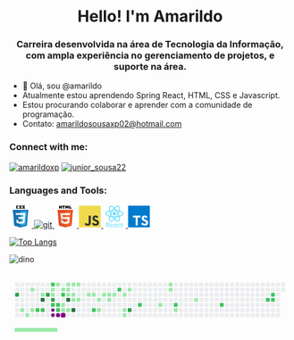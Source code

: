 <h1 align="center">Hello! I'm Amarildo </h1>
<h3 align="center">Carreira desenvolvida na área de Tecnologia da Informação, com ampla experiência no gerenciamento de projetos, e suporte na área.</h3>

- 👋 Olá, sou @amarildo
-  Atualmente estou aprendendo Spring React, HTML, CSS e Javascript.
-  Estou procurando colaborar e aprender com a comunidade de programação.
-  Contato: amarildosousaxp02@hotmail.com


<h3 align="left">Connect with me:</h3>
<p align="left">
<a href="https://www.linkedin.com/in/amarildo-junior-619a87211/" target="blank"><img align="center" src="https://cdn.jsdelivr.net/npm/simple-icons@3.0.1/icons/linkedin.svg" alt="amarildoxp" height="30" width="40" /></a>
<a href="https://www.instagram.com/junior_sousa22/" target="blank"><img align="center" src="https://cdn.jsdelivr.net/npm/simple-icons@3.0.1/icons/instagram.svg" alt="junior_sousa22" height="30" width="40" /></a>
</p>

<h3 align="left">Languages and Tools:</h3>
<p align="left"> 
<a href="https://www.w3schools.com/css/" target="_blank"> <img src="https://raw.githubusercontent.com/devicons/devicon/master/icons/css3/css3-original-wordmark.svg" alt="css3" width="40" height="40"/> </a> 
<a href="https://git-scm.com/" target="_blank"> <img src="https://www.vectorlogo.zone/logos/git-scm/git-scm-icon.svg" alt="git" width="40" height="40"/> </a> 
<a href="https://html.spec.whatwg.org" target="_blank"> <img src="https://raw.githubusercontent.com/devicons/devicon/master/icons/html5/html5-original-wordmark.svg" alt="html5" width="40" height="40"/> </a> 
<a href="https://developer.mozilla.org/en-US/docs/Web/JavaScript" target="_blank"> <img src="https://raw.githubusercontent.com/devicons/devicon/master/icons/javascript/javascript-original.svg" alt="javascript" width="40" height="40"/> </a>
<a href="https://reactjs.org/" target="_blank"> <img src="https://raw.githubusercontent.com/devicons/devicon/master/icons/react/react-original-wordmark.svg" alt="react" width="40" height="40"/> </a> 
<a href="https://www.typescriptlang.org/" target="_blank"> <img src="https://raw.githubusercontent.com/devicons/devicon/master/icons/typescript/typescript-original.svg" alt="typescript" width="40" height="40"/> </a> </p>


[![Top Langs](https://github-readme-stats.vercel.app/api/top-langs/?username=amarildoxp&layout=compact)](https://github.com/amarildoxp/github-readme-stats)

![dino](https://user-images.githubusercontent.com/84931248/126885004-2119c4ce-80c4-46d6-b00b-fb56a8839eda.gif)


<svg viewBox="-16 -32 880 192" width="880" height="192" xmlns="http://www.w3.org/2000/svg"><desc>Generated with https://github.com/Platane/snk</desc><style>@keyframes c0{.32%{fill:var(--c1)}.34%,to{fill:var(--ce)}}@keyframes c1{89.5%{fill:var(--c3)}89.52%,to{fill:var(--ce)}}@keyframes c2{1.96%{fill:var(--c1)}1.98%,to{fill:var(--ce)}}@keyframes c3{2.29%{fill:var(--c1)}2.31%,to{fill:var(--ce)}}@keyframes c4{.97%{fill:var(--c1)}.99%,to{fill:var(--ce)}}@keyframes c5{1.3%{fill:var(--c1)}1.32%,to{fill:var(--ce)}}@keyframes c6{1.63%{fill:var(--c1)}1.65%,to{fill:var(--ce)}}@keyframes c7{2.61%{fill:var(--c1)}2.63%,to{fill:var(--ce)}}@keyframes c8{45.56%{fill:var(--c1)}45.58%,to{fill:var(--ce)}}@keyframes c9{2.94%{fill:var(--c1)}2.96%,to{fill:var(--ce)}}@keyframes ca{46.22%{fill:var(--c1)}46.24%,to{fill:var(--ce)}}@keyframes cb{43.6%{fill:var(--c1)}43.62%,to{fill:var(--ce)}}@keyframes cc{44.91%{fill:var(--c1)}44.93%,to{fill:var(--ce)}}@keyframes cd{3.6%{fill:var(--c1)}3.62%,to{fill:var(--ce)}}@keyframes ce{47.2%{fill:var(--c2)}47.22%,to{fill:var(--ce)}}@keyframes cf{42.61%{fill:var(--c1)}42.63%,to{fill:var(--ce)}}@keyframes cg{91.47%{fill:var(--c4)}91.49%,to{fill:var(--ce)}}@keyframes ch{3.92%{fill:var(--c1)}3.94%,to{fill:var(--ce)}}@keyframes ci{47.53%{fill:var(--c2)}47.55%,to{fill:var(--ce)}}@keyframes cj{87.53%{fill:var(--c3)}87.55%,to{fill:var(--ce)}}@keyframes ck{4.25%{fill:var(--c1)}4.27%,to{fill:var(--ce)}}@keyframes cl{52.45%{fill:var(--c2)}52.47%,to{fill:var(--ce)}}@keyframes cm{8.84%{fill:var(--c1)}8.86%,to{fill:var(--ce)}}@keyframes cn{8.51%{fill:var(--c1)}8.53%,to{fill:var(--ce)}}@keyframes co{86.88%{fill:var(--c3)}86.9%,to{fill:var(--ce)}}@keyframes cp{49.17%{fill:var(--c2)}49.19%,to{fill:var(--ce)}}@keyframes cq{40.97%{fill:var(--c1)}40.99%,to{fill:var(--ce)}}@keyframes cr{48.84%{fill:var(--c2)}48.86%,to{fill:var(--ce)}}@keyframes cs{48.51%{fill:var(--c2)}48.53%,to{fill:var(--ce)}}@keyframes ct{9.5%{fill:var(--c1)}9.52%,to{fill:var(--ce)}}@keyframes cu{51.14%{fill:var(--c2)}51.16%,to{fill:var(--ce)}}@keyframes cv{7.2%{fill:var(--c1)}7.22%,to{fill:var(--ce)}}@keyframes cw{6.22%{fill:var(--c1)}6.24%,to{fill:var(--ce)}}@keyframes cx{10.15%{fill:var(--c1)}10.17%,to{fill:var(--ce)}}@keyframes cy{9.83%{fill:var(--c1)}9.85%,to{fill:var(--ce)}}@keyframes cz{12.12%{fill:var(--c1)}12.14%,to{fill:var(--ce)}}@keyframes c10{93.1%{fill:var(--c4)}93.12%,to{fill:var(--ce)}}@keyframes c11{6.55%{fill:var(--c1)}6.57%,to{fill:var(--ce)}}@keyframes c12{10.48%{fill:var(--c1)}10.5%,to{fill:var(--ce)}}@keyframes c13{11.79%{fill:var(--c1)}11.81%,to{fill:var(--ce)}}@keyframes c14{13.43%{fill:var(--c1)}13.45%,to{fill:var(--ce)}}@keyframes c15{94.09%{fill:var(--c4)}94.11%,to{fill:var(--ce)}}@keyframes c16{10.81%{fill:var(--c1)}10.83%,to{fill:var(--ce)}}@keyframes c17{13.76%{fill:var(--c1)}13.78%,to{fill:var(--ce)}}@keyframes c18{14.74%{fill:var(--c1)}14.76%,to{fill:var(--ce)}}@keyframes c19{15.07%{fill:var(--c1)}15.09%,to{fill:var(--ce)}}@keyframes c1a{56.71%{fill:var(--c2)}56.73%,to{fill:var(--ce)}}@keyframes c1b{22.29%{fill:var(--c1)}22.31%,to{fill:var(--ce)}}@keyframes c1c{22.94%{fill:var(--c1)}22.96%,to{fill:var(--ce)}}@keyframes c1d{15.73%{fill:var(--c1)}15.75%,to{fill:var(--ce)}}@keyframes c1e{16.06%{fill:var(--c1)}16.08%,to{fill:var(--ce)}}@keyframes c1f{21.63%{fill:var(--c1)}21.65%,to{fill:var(--ce)}}@keyframes c1g{16.38%{fill:var(--c1)}16.4%,to{fill:var(--ce)}}@keyframes c1h{59.66%{fill:var(--c2)}59.68%,to{fill:var(--ce)}}@keyframes c1i{17.04%{fill:var(--c1)}17.06%,to{fill:var(--ce)}}@keyframes c1j{19.33%{fill:var(--c1)}19.35%,to{fill:var(--ce)}}@keyframes c1k{19.66%{fill:var(--c1)}19.68%,to{fill:var(--ce)}}@keyframes c1l{17.69%{fill:var(--c1)}17.71%,to{fill:var(--ce)}}@keyframes c1m{81.3%{fill:var(--c3)}81.32%,to{fill:var(--ce)}}@keyframes c1n{61.96%{fill:var(--c2)}61.98%,to{fill:var(--ce)}}@keyframes c1o{27.86%{fill:var(--c1)}27.88%,to{fill:var(--ce)}}@keyframes c1p{33.76%{fill:var(--c1)}33.78%,to{fill:var(--ce)}}@keyframes c1q{33.43%{fill:var(--c1)}33.45%,to{fill:var(--ce)}}@keyframes c1r{64.25%{fill:var(--c2)}64.27%,to{fill:var(--ce)}}@keyframes c1s{29.17%{fill:var(--c1)}29.19%,to{fill:var(--ce)}}@keyframes c1t{31.14%{fill:var(--c1)}31.16%,to{fill:var(--ce)}}@keyframes c1u{67.2%{fill:var(--c2)}67.22%,to{fill:var(--ce)}}@keyframes c1v{70.48%{fill:var(--c2)}70.5%,to{fill:var(--ce)}}@keyframes c1w{71.14%{fill:var(--c2)}71.16%,to{fill:var(--ce)}}@keyframes c1x{70.81%{fill:var(--c2)}70.83%,to{fill:var(--ce)}}@keyframes u0{.32%{transform:scale(0,1)}.34%,.97%{transform:scale(.02,1)}.99%,1.3%{transform:scale(.04,1)}1.32%,1.63%{transform:scale(.06,1)}1.65%,1.96%{transform:scale(.08,1)}1.98%,2.29%{transform:scale(.1,1)}2.31%,2.61%{transform:scale(.13,1)}2.63%,2.94%{transform:scale(.15,1)}2.96%,3.6%{transform:scale(.17,1)}3.62%,3.92%{transform:scale(.19,1)}3.94%,4.25%{transform:scale(.21,1)}4.27%,6.22%{transform:scale(.23,1)}6.24%,6.55%{transform:scale(.25,1)}6.57%,7.2%{transform:scale(.27,1)}7.22%,8.51%{transform:scale(.29,1)}8.53%,8.84%{transform:scale(.31,1)}8.86%,9.5%{transform:scale(.33,1)}9.52%,9.83%{transform:scale(.35,1)}10.15%,9.85%{transform:scale(.38,1)}10.17%,10.48%{transform:scale(.4,1)}10.5%,10.81%{transform:scale(.42,1)}10.83%,11.79%{transform:scale(.44,1)}11.81%,12.12%{transform:scale(.46,1)}12.14%,13.43%{transform:scale(.48,1)}13.45%,13.76%{transform:scale(.5,1)}13.78%,14.74%{transform:scale(.52,1)}14.76%,15.07%{transform:scale(.54,1)}15.09%,15.73%{transform:scale(.56,1)}15.75%,16.06%{transform:scale(.58,1)}16.08%,16.38%{transform:scale(.6,1)}16.4%,17.04%{transform:scale(.63,1)}17.06%,17.69%{transform:scale(.65,1)}17.71%,19.33%{transform:scale(.67,1)}19.35%,19.66%{transform:scale(.69,1)}19.68%,21.63%{transform:scale(.71,1)}21.65%,22.29%{transform:scale(.73,1)}22.31%,22.94%{transform:scale(.75,1)}22.96%,27.86%{transform:scale(.77,1)}27.88%,29.17%{transform:scale(.79,1)}29.19%,31.14%{transform:scale(.81,1)}31.16%,33.43%{transform:scale(.83,1)}33.45%,33.76%{transform:scale(.85,1)}33.78%,40.97%{transform:scale(.88,1)}40.99%,42.61%{transform:scale(.9,1)}42.63%,43.6%{transform:scale(.92,1)}43.62%,44.91%{transform:scale(.94,1)}44.93%,45.56%{transform:scale(.96,1)}45.58%,46.22%{transform:scale(.98,1)}46.24%,to{transform:scale(1,1)}}@keyframes u1{47.2%{transform:scale(0,1)}47.22%,47.53%{transform:scale(.07,1)}47.55%,48.51%{transform:scale(.13,1)}48.53%,48.84%{transform:scale(.2,1)}48.86%,49.17%{transform:scale(.27,1)}49.19%,51.14%{transform:scale(.33,1)}51.16%,52.45%{transform:scale(.4,1)}52.47%,56.71%{transform:scale(.47,1)}56.73%,59.66%{transform:scale(.53,1)}59.68%,61.96%{transform:scale(.6,1)}61.98%,64.25%{transform:scale(.67,1)}64.27%,67.2%{transform:scale(.73,1)}67.22%,70.48%{transform:scale(.8,1)}70.5%,70.81%{transform:scale(.87,1)}70.83%,71.14%{transform:scale(.93,1)}71.16%,to{transform:scale(1,1)}}@keyframes u2{81.3%{transform:scale(0,1)}81.32%,86.88%{transform:scale(.25,1)}86.9%,87.53%{transform:scale(.5,1)}87.55%,89.5%{transform:scale(.75,1)}89.52%,to{transform:scale(1,1)}}@keyframes u3{91.47%{transform:scale(0,1)}91.49%,93.1%{transform:scale(.33,1)}93.12%,94.09%{transform:scale(.67,1)}94.11%,to{transform:scale(1,1)}}@keyframes s0{0%,99.67%{transform:translate(0,-16px)}.33%{transform:translate(0,0)}.66%{transform:translate(16px,0)}1.64%{transform:translate(16px,48px)}1.97%,89.84%{transform:translate(0,48px)}2.3%{transform:translate(0,64px)}4.26%{transform:translate(96px,64px)}4.59%{transform:translate(96px,80px)}4.92%,49.51%{transform:translate(112px,80px)}5.25%{transform:translate(112px,96px)}5.9%{transform:translate(144px,96px)}50.16%,6.23%{transform:translate(144px,80px)}6.56%,94.43%{transform:translate(160px,80px)}6.89%{transform:translate(160px,64px)}7.21%,85.9%{transform:translate(144px,64px)}7.54%,86.23%{transform:translate(144px,48px)}7.87%{transform:translate(128px,48px)}8.2%{transform:translate(128px,32px)}8.52%,87.21%{transform:translate(112px,32px)}52.79%,8.85%,96.72%{transform:translate(112px,16px)}12.46%,9.84%,95.74%{transform:translate(160px,16px)}10.16%{transform:translate(160px,0)}10.82%{transform:translate(192px,0)}11.15%{transform:translate(192px,16px)}11.48%,12.79%{transform:translate(176px,16px)}11.8%{transform:translate(176px,32px)}12.13%{transform:translate(160px,32px)}13.44%,93.44%{transform:translate(176px,48px)}14.43%{transform:translate(224px,48px)}14.75%{transform:translate(224px,32px)}17.38%,80.33%{transform:translate(352px,32px)}17.7%{transform:translate(352px,16px)}18.03%{transform:translate(336px,16px)}19.67%{transform:translate(336px,96px)}20%{transform:translate(320px,96px)}20.98%{transform:translate(320px,48px)}22.3%{transform:translate(256px,48px)}22.95%{transform:translate(256px,80px)}24.59%,81.64%{transform:translate(336px,80px)}24.92%,81.97%{transform:translate(336px,64px)}25.57%{transform:translate(368px,64px)}25.9%{transform:translate(368px,48px)}27.54%{transform:translate(448px,48px)}27.87%{transform:translate(448px,64px)}28.52%{transform:translate(480px,64px)}28.85%{transform:translate(480px,80px)}30.49%{transform:translate(560px,80px)}31.8%{transform:translate(560px,16px)}33.44%{transform:translate(480px,16px)}33.77%{transform:translate(480px,0)}40.98%{transform:translate(128px,0)}41.31%{transform:translate(128px,16px)}42.3%{transform:translate(80px,16px)}42.62%{transform:translate(80px,32px)}42.95%{transform:translate(64px,32px)}43.28%{transform:translate(64px,16px)}43.61%{transform:translate(48px,16px)}44.92%{transform:translate(48px,80px)}45.57%{transform:translate(16px,80px)}45.9%{transform:translate(16px,96px)}46.89%{transform:translate(64px,96px)}47.21%{transform:translate(64px,80px)}48.52%{transform:translate(128px,80px)}48.85%{transform:translate(128px,64px)}49.18%{transform:translate(112px,64px)}51.8%{transform:translate(144px,0)}52.46%,97.05%{transform:translate(112px,0)}55.41%{transform:translate(240px,16px)}56.72%{transform:translate(240px,80px)}58.36%{transform:translate(320px,80px)}59.67%{transform:translate(320px,16px)}60.98%{transform:translate(384px,16px)}61.97%{transform:translate(384px,64px)}70.16%{transform:translate(784px,64px)}70.49%{transform:translate(784px,48px)}70.82%{transform:translate(800px,48px)}71.15%{transform:translate(800px,32px)}81.31%{transform:translate(352px,80px)}86.89%{transform:translate(112px,48px)}89.51%{transform:translate(0,32px)}94.1%{transform:translate(176px,80px)}98.36%{transform:translate(48px,0)}98.69%{transform:translate(48px,-16px)}}@keyframes s1{0%,99.67%{transform:translate(16px,-16px)}.33%{transform:translate(0,-16px)}.66%{transform:translate(0,0)}.98%{transform:translate(16px,0)}1.97%{transform:translate(16px,48px)}2.3%,90.16%{transform:translate(0,48px)}2.62%{transform:translate(0,64px)}4.59%{transform:translate(96px,64px)}4.92%{transform:translate(96px,80px)}49.84%,5.25%{transform:translate(112px,80px)}5.57%{transform:translate(112px,96px)}6.23%{transform:translate(144px,96px)}50.49%,6.56%{transform:translate(144px,80px)}6.89%,94.75%{transform:translate(160px,80px)}7.21%{transform:translate(160px,64px)}7.54%,86.23%{transform:translate(144px,64px)}7.87%,86.56%{transform:translate(144px,48px)}8.2%{transform:translate(128px,48px)}8.52%{transform:translate(128px,32px)}8.85%,87.54%{transform:translate(112px,32px)}53.11%,9.18%,97.05%{transform:translate(112px,16px)}10.16%,12.79%,96.07%{transform:translate(160px,16px)}10.49%{transform:translate(160px,0)}11.15%{transform:translate(192px,0)}11.48%{transform:translate(192px,16px)}11.8%,13.11%{transform:translate(176px,16px)}12.13%{transform:translate(176px,32px)}12.46%{transform:translate(160px,32px)}13.77%,93.77%{transform:translate(176px,48px)}14.75%{transform:translate(224px,48px)}15.08%{transform:translate(224px,32px)}17.7%,80.66%{transform:translate(352px,32px)}18.03%{transform:translate(352px,16px)}18.36%{transform:translate(336px,16px)}20%{transform:translate(336px,96px)}20.33%{transform:translate(320px,96px)}21.31%{transform:translate(320px,48px)}22.62%{transform:translate(256px,48px)}23.28%{transform:translate(256px,80px)}24.92%,81.97%{transform:translate(336px,80px)}25.25%,82.3%{transform:translate(336px,64px)}25.9%{transform:translate(368px,64px)}26.23%{transform:translate(368px,48px)}27.87%{transform:translate(448px,48px)}28.2%{transform:translate(448px,64px)}28.85%{transform:translate(480px,64px)}29.18%{transform:translate(480px,80px)}30.82%{transform:translate(560px,80px)}32.13%{transform:translate(560px,16px)}33.77%{transform:translate(480px,16px)}34.1%{transform:translate(480px,0)}41.31%{transform:translate(128px,0)}41.64%{transform:translate(128px,16px)}42.62%{transform:translate(80px,16px)}42.95%{transform:translate(80px,32px)}43.28%{transform:translate(64px,32px)}43.61%{transform:translate(64px,16px)}43.93%{transform:translate(48px,16px)}45.25%{transform:translate(48px,80px)}45.9%{transform:translate(16px,80px)}46.23%{transform:translate(16px,96px)}47.21%{transform:translate(64px,96px)}47.54%{transform:translate(64px,80px)}48.85%{transform:translate(128px,80px)}49.18%{transform:translate(128px,64px)}49.51%{transform:translate(112px,64px)}52.13%{transform:translate(144px,0)}52.79%,97.38%{transform:translate(112px,0)}55.74%{transform:translate(240px,16px)}57.05%{transform:translate(240px,80px)}58.69%{transform:translate(320px,80px)}60%{transform:translate(320px,16px)}61.31%{transform:translate(384px,16px)}62.3%{transform:translate(384px,64px)}70.49%{transform:translate(784px,64px)}70.82%{transform:translate(784px,48px)}71.15%{transform:translate(800px,48px)}71.48%{transform:translate(800px,32px)}81.64%{transform:translate(352px,80px)}87.21%{transform:translate(112px,48px)}89.84%{transform:translate(0,32px)}94.43%{transform:translate(176px,80px)}98.69%{transform:translate(48px,0)}99.02%{transform:translate(48px,-16px)}}@keyframes s2{0%,99.67%{transform:translate(32px,-16px)}.66%{transform:translate(0,-16px)}.98%{transform:translate(0,0)}1.31%{transform:translate(16px,0)}2.3%{transform:translate(16px,48px)}2.62%,90.49%{transform:translate(0,48px)}2.95%{transform:translate(0,64px)}4.92%{transform:translate(96px,64px)}5.25%{transform:translate(96px,80px)}5.57%,50.16%{transform:translate(112px,80px)}5.9%{transform:translate(112px,96px)}6.56%{transform:translate(144px,96px)}50.82%,6.89%{transform:translate(144px,80px)}7.21%,95.08%{transform:translate(160px,80px)}7.54%{transform:translate(160px,64px)}7.87%,86.56%{transform:translate(144px,64px)}8.2%,86.89%{transform:translate(144px,48px)}8.52%{transform:translate(128px,48px)}8.85%{transform:translate(128px,32px)}87.87%,9.18%{transform:translate(112px,32px)}53.44%,9.51%,97.38%{transform:translate(112px,16px)}10.49%,13.11%,96.39%{transform:translate(160px,16px)}10.82%{transform:translate(160px,0)}11.48%{transform:translate(192px,0)}11.8%{transform:translate(192px,16px)}12.13%,13.44%{transform:translate(176px,16px)}12.46%{transform:translate(176px,32px)}12.79%{transform:translate(160px,32px)}14.1%,94.1%{transform:translate(176px,48px)}15.08%{transform:translate(224px,48px)}15.41%{transform:translate(224px,32px)}18.03%,80.98%{transform:translate(352px,32px)}18.36%{transform:translate(352px,16px)}18.69%{transform:translate(336px,16px)}20.33%{transform:translate(336px,96px)}20.66%{transform:translate(320px,96px)}21.64%{transform:translate(320px,48px)}22.95%{transform:translate(256px,48px)}23.61%{transform:translate(256px,80px)}25.25%,82.3%{transform:translate(336px,80px)}25.57%,82.62%{transform:translate(336px,64px)}26.23%{transform:translate(368px,64px)}26.56%{transform:translate(368px,48px)}28.2%{transform:translate(448px,48px)}28.52%{transform:translate(448px,64px)}29.18%{transform:translate(480px,64px)}29.51%{transform:translate(480px,80px)}31.15%{transform:translate(560px,80px)}32.46%{transform:translate(560px,16px)}34.1%{transform:translate(480px,16px)}34.43%{transform:translate(480px,0)}41.64%{transform:translate(128px,0)}41.97%{transform:translate(128px,16px)}42.95%{transform:translate(80px,16px)}43.28%{transform:translate(80px,32px)}43.61%{transform:translate(64px,32px)}43.93%{transform:translate(64px,16px)}44.26%{transform:translate(48px,16px)}45.57%{transform:translate(48px,80px)}46.23%{transform:translate(16px,80px)}46.56%{transform:translate(16px,96px)}47.54%{transform:translate(64px,96px)}47.87%{transform:translate(64px,80px)}49.18%{transform:translate(128px,80px)}49.51%{transform:translate(128px,64px)}49.84%{transform:translate(112px,64px)}52.46%{transform:translate(144px,0)}53.11%,97.7%{transform:translate(112px,0)}56.07%{transform:translate(240px,16px)}57.38%{transform:translate(240px,80px)}59.02%{transform:translate(320px,80px)}60.33%{transform:translate(320px,16px)}61.64%{transform:translate(384px,16px)}62.62%{transform:translate(384px,64px)}70.82%{transform:translate(784px,64px)}71.15%{transform:translate(784px,48px)}71.48%{transform:translate(800px,48px)}71.8%{transform:translate(800px,32px)}81.97%{transform:translate(352px,80px)}87.54%{transform:translate(112px,48px)}90.16%{transform:translate(0,32px)}94.75%{transform:translate(176px,80px)}99.02%{transform:translate(48px,0)}99.34%{transform:translate(48px,-16px)}}@keyframes s3{0%,99.67%{transform:translate(48px,-16px)}.98%{transform:translate(0,-16px)}1.31%{transform:translate(0,0)}1.64%{transform:translate(16px,0)}2.62%{transform:translate(16px,48px)}2.95%,90.82%{transform:translate(0,48px)}3.28%{transform:translate(0,64px)}5.25%{transform:translate(96px,64px)}5.57%{transform:translate(96px,80px)}5.9%,50.49%{transform:translate(112px,80px)}6.23%{transform:translate(112px,96px)}6.89%{transform:translate(144px,96px)}51.15%,7.21%{transform:translate(144px,80px)}7.54%,95.41%{transform:translate(160px,80px)}7.87%{transform:translate(160px,64px)}8.2%,86.89%{transform:translate(144px,64px)}8.52%,87.21%{transform:translate(144px,48px)}8.85%{transform:translate(128px,48px)}9.18%{transform:translate(128px,32px)}88.2%,9.51%{transform:translate(112px,32px)}53.77%,9.84%,97.7%{transform:translate(112px,16px)}10.82%,13.44%,96.72%{transform:translate(160px,16px)}11.15%{transform:translate(160px,0)}11.8%{transform:translate(192px,0)}12.13%{transform:translate(192px,16px)}12.46%,13.77%{transform:translate(176px,16px)}12.79%{transform:translate(176px,32px)}13.11%{transform:translate(160px,32px)}14.43%,94.43%{transform:translate(176px,48px)}15.41%{transform:translate(224px,48px)}15.74%{transform:translate(224px,32px)}18.36%,81.31%{transform:translate(352px,32px)}18.69%{transform:translate(352px,16px)}19.02%{transform:translate(336px,16px)}20.66%{transform:translate(336px,96px)}20.98%{transform:translate(320px,96px)}21.97%{transform:translate(320px,48px)}23.28%{transform:translate(256px,48px)}23.93%{transform:translate(256px,80px)}25.57%,82.62%{transform:translate(336px,80px)}25.9%,82.95%{transform:translate(336px,64px)}26.56%{transform:translate(368px,64px)}26.89%{transform:translate(368px,48px)}28.52%{transform:translate(448px,48px)}28.85%{transform:translate(448px,64px)}29.51%{transform:translate(480px,64px)}29.84%{transform:translate(480px,80px)}31.48%{transform:translate(560px,80px)}32.79%{transform:translate(560px,16px)}34.43%{transform:translate(480px,16px)}34.75%{transform:translate(480px,0)}41.97%{transform:translate(128px,0)}42.3%{transform:translate(128px,16px)}43.28%{transform:translate(80px,16px)}43.61%{transform:translate(80px,32px)}43.93%{transform:translate(64px,32px)}44.26%{transform:translate(64px,16px)}44.59%{transform:translate(48px,16px)}45.9%{transform:translate(48px,80px)}46.56%{transform:translate(16px,80px)}46.89%{transform:translate(16px,96px)}47.87%{transform:translate(64px,96px)}48.2%{transform:translate(64px,80px)}49.51%{transform:translate(128px,80px)}49.84%{transform:translate(128px,64px)}50.16%{transform:translate(112px,64px)}52.79%{transform:translate(144px,0)}53.44%,98.03%{transform:translate(112px,0)}56.39%{transform:translate(240px,16px)}57.7%{transform:translate(240px,80px)}59.34%{transform:translate(320px,80px)}60.66%{transform:translate(320px,16px)}61.97%{transform:translate(384px,16px)}62.95%{transform:translate(384px,64px)}71.15%{transform:translate(784px,64px)}71.48%{transform:translate(784px,48px)}71.8%{transform:translate(800px,48px)}72.13%{transform:translate(800px,32px)}82.3%{transform:translate(352px,80px)}87.87%{transform:translate(112px,48px)}90.49%{transform:translate(0,32px)}95.08%{transform:translate(176px,80px)}99.34%{transform:translate(48px,0)}}:root{--cb:#1b1f230a;--cs:purple;--ce:#ebedf0;--c0:#ebedf0;--c1:#9be9a8;--c2:#40c463;--c3:#30a14e;--c4:#216e39}@media (prefers-color-scheme:dark){:root{--cb:#1b1f230a;--cs:purple;--ce:#161b22;--c1:#01311f;--c2:#034525;--c3:#0f6d31;--c4:#00c647}}.c{shape-rendering:geometricPrecision;fill:var(--ce);stroke-width:1px;stroke:var(--cb);animation:none 30500ms linear infinite}.c.c0{fill:var(--c1);animation-name:c0}.c.c1{fill:var(--c3);animation-name:c1}.c.c2,.c.c3,.c.c4{fill:var(--c1);animation-name:c2}.c.c3,.c.c4{animation-name:c3}.c.c4{animation-name:c4}.c.c5,.c.c6,.c.c7{fill:var(--c1);animation-name:c5}.c.c6,.c.c7{animation-name:c6}.c.c7{animation-name:c7}.c.c8,.c.c9,.c.ca{fill:var(--c1);animation-name:c8}.c.c9,.c.ca{animation-name:c9}.c.ca{animation-name:ca}.c.cb,.c.cc,.c.cd{fill:var(--c1);animation-name:cb}.c.cc,.c.cd{animation-name:cc}.c.cd{animation-name:cd}.c.ce{fill:var(--c2);animation-name:ce}.c.cf{fill:var(--c1);animation-name:cf}.c.cg{fill:var(--c4);animation-name:cg}.c.ch{fill:var(--c1);animation-name:ch}.c.ci{fill:var(--c2);animation-name:ci}.c.cj{fill:var(--c3);animation-name:cj}.c.ck{fill:var(--c1);animation-name:ck}.c.cl{fill:var(--c2);animation-name:cl}.c.cm,.c.cn{fill:var(--c1);animation-name:cm}.c.cn{animation-name:cn}.c.co{fill:var(--c3);animation-name:co}.c.cp{fill:var(--c2);animation-name:cp}.c.cq{fill:var(--c1);animation-name:cq}.c.cr,.c.cs{fill:var(--c2);animation-name:cr}.c.cs{animation-name:cs}.c.ct{fill:var(--c1);animation-name:ct}.c.cu{fill:var(--c2);animation-name:cu}.c.cv,.c.cw{fill:var(--c1);animation-name:cv}.c.cw{animation-name:cw}.c.cx,.c.cy,.c.cz{fill:var(--c1);animation-name:cx}.c.cy,.c.cz{animation-name:cy}.c.cz{animation-name:cz}.c.c10{fill:var(--c4);animation-name:c10}.c.c11{fill:var(--c1);animation-name:c11}.c.c12,.c.c13,.c.c14{fill:var(--c1);animation-name:c12}.c.c13,.c.c14{animation-name:c13}.c.c14{animation-name:c14}.c.c15{fill:var(--c4);animation-name:c15}.c.c16{fill:var(--c1);animation-name:c16}.c.c17,.c.c18,.c.c19{fill:var(--c1);animation-name:c17}.c.c18,.c.c19{animation-name:c18}.c.c19{animation-name:c19}.c.c1a{fill:var(--c2);animation-name:c1a}.c.c1b,.c.c1c,.c.c1d{fill:var(--c1);animation-name:c1b}.c.c1c,.c.c1d{animation-name:c1c}.c.c1d{animation-name:c1d}.c.c1e,.c.c1f,.c.c1g{fill:var(--c1);animation-name:c1e}.c.c1f,.c.c1g{animation-name:c1f}.c.c1g{animation-name:c1g}.c.c1h{fill:var(--c2);animation-name:c1h}.c.c1i{fill:var(--c1);animation-name:c1i}.c.c1j,.c.c1k,.c.c1l{fill:var(--c1);animation-name:c1j}.c.c1k,.c.c1l{animation-name:c1k}.c.c1l{animation-name:c1l}.c.c1m{fill:var(--c3);animation-name:c1m}.c.c1n{fill:var(--c2);animation-name:c1n}.c.c1o,.c.c1p,.c.c1q{fill:var(--c1);animation-name:c1o}.c.c1p,.c.c1q{animation-name:c1p}.c.c1q{animation-name:c1q}.c.c1r{fill:var(--c2);animation-name:c1r}.c.c1s,.c.c1t{fill:var(--c1);animation-name:c1s}.c.c1t{animation-name:c1t}.c.c1u{fill:var(--c2);animation-name:c1u}.c.c1v,.c.c1w,.c.c1x{fill:var(--c2);animation-name:c1v}.c.c1w,.c.c1x{animation-name:c1w}.c.c1x{animation-name:c1x}.s,.u{animation:none linear 30500ms infinite}.u,.u.u0{transform-origin:0 0}.u{transform:scale(0,1)}.u.u0{fill:var(--c1);animation-name:u0}.u.u1{fill:var(--c2);animation-name:u1;transform-origin:581.5px 0}.u.u2{fill:var(--c3);animation-name:u2;transform-origin:763.2px 0}.u.u3{fill:var(--c4);animation-name:u3;transform-origin:811.7px 0}.s{shape-rendering:geometricPrecision;fill:var(--cs)}.s.s0{transform:translate(0,-16px);animation-name:s0}.s.s1{transform:translate(16px,-16px);animation-name:s1}.s.s2{transform:translate(32px,-16px);animation-name:s2}.s.s3{transform:translate(48px,-16px);animation-name:s3}</style><rect class="c c0" x="2" y="2" rx="2" ry="2" width="12" height="12"/><rect class="c" x="2" y="18" rx="2" ry="2" width="12" height="12"/><rect class="c c1" x="2" y="34" rx="2" ry="2" width="12" height="12"/><rect class="c c2" x="2" y="50" rx="2" ry="2" width="12" height="12"/><rect class="c c3" x="2" y="66" rx="2" ry="2" width="12" height="12"/><rect class="c" x="2" y="82" rx="2" ry="2" width="12" height="12"/><rect class="c" x="2" y="98" rx="2" ry="2" width="12" height="12"/><rect class="c" x="18" y="2" rx="2" ry="2" width="12" height="12"/><rect class="c c4" x="18" y="18" rx="2" ry="2" width="12" height="12"/><rect class="c c5" x="18" y="34" rx="2" ry="2" width="12" height="12"/><rect class="c c6" x="18" y="50" rx="2" ry="2" width="12" height="12"/><rect class="c c7" x="18" y="66" rx="2" ry="2" width="12" height="12"/><rect class="c c8" x="18" y="82" rx="2" ry="2" width="12" height="12"/><rect class="c" x="18" y="98" rx="2" ry="2" width="12" height="12"/><rect class="c" x="34" y="2" rx="2" ry="2" width="12" height="12"/><rect class="c" x="34" y="18" rx="2" ry="2" width="12" height="12"/><rect class="c" x="34" y="34" rx="2" ry="2" width="12" height="12"/><rect class="c" x="34" y="50" rx="2" ry="2" width="12" height="12"/><rect class="c c9" x="34" y="66" rx="2" ry="2" width="12" height="12"/><rect class="c" x="34" y="82" rx="2" ry="2" width="12" height="12"/><rect class="c ca" x="34" y="98" rx="2" ry="2" width="12" height="12"/><rect class="c" x="50" y="2" rx="2" ry="2" width="12" height="12"/><rect class="c cb" x="50" y="18" rx="2" ry="2" width="12" height="12"/><rect class="c" x="50" y="34" rx="2" ry="2" width="12" height="12"/><rect class="c" x="50" y="50" rx="2" ry="2" width="12" height="12"/><rect class="c" x="50" y="66" rx="2" ry="2" width="12" height="12"/><rect class="c cc" x="50" y="82" rx="2" ry="2" width="12" height="12"/><rect class="c" x="50" y="98" rx="2" ry="2" width="12" height="12"/><rect class="c" x="66" y="2" rx="2" ry="2" width="12" height="12"/><rect class="c" x="66" y="18" rx="2" ry="2" width="12" height="12"/><rect class="c" x="66" y="34" rx="2" ry="2" width="12" height="12"/><rect class="c" x="66" y="50" rx="2" ry="2" width="12" height="12"/><rect class="c cd" x="66" y="66" rx="2" ry="2" width="12" height="12"/><rect class="c ce" x="66" y="82" rx="2" ry="2" width="12" height="12"/><rect class="c" x="66" y="98" rx="2" ry="2" width="12" height="12"/><rect class="c" x="82" y="2" rx="2" ry="2" width="12" height="12"/><rect class="c" x="82" y="18" rx="2" ry="2" width="12" height="12"/><rect class="c cf" x="82" y="34" rx="2" ry="2" width="12" height="12"/><rect class="c cg" x="82" y="50" rx="2" ry="2" width="12" height="12"/><rect class="c ch" x="82" y="66" rx="2" ry="2" width="12" height="12"/><rect class="c ci" x="82" y="82" rx="2" ry="2" width="12" height="12"/><rect class="c" x="82" y="98" rx="2" ry="2" width="12" height="12"/><rect class="c" x="98" y="2" rx="2" ry="2" width="12" height="12"/><rect class="c" x="98" y="18" rx="2" ry="2" width="12" height="12"/><rect class="c cj" x="98" y="34" rx="2" ry="2" width="12" height="12"/><rect class="c" x="98" y="50" rx="2" ry="2" width="12" height="12"/><rect class="c ck" x="98" y="66" rx="2" ry="2" width="12" height="12"/><rect class="c" x="98" y="82" rx="2" ry="2" width="12" height="12"/><rect class="c" x="98" y="98" rx="2" ry="2" width="12" height="12"/><rect class="c cl" x="114" y="2" rx="2" ry="2" width="12" height="12"/><rect class="c cm" x="114" y="18" rx="2" ry="2" width="12" height="12"/><rect class="c cn" x="114" y="34" rx="2" ry="2" width="12" height="12"/><rect class="c co" x="114" y="50" rx="2" ry="2" width="12" height="12"/><rect class="c cp" x="114" y="66" rx="2" ry="2" width="12" height="12"/><rect class="c" x="114" y="82" rx="2" ry="2" width="12" height="12"/><rect class="c" x="114" y="98" rx="2" ry="2" width="12" height="12"/><rect class="c cq" x="130" y="2" rx="2" ry="2" width="12" height="12"/><rect class="c" x="130" y="18" rx="2" ry="2" width="12" height="12"/><rect class="c" x="130" y="34" rx="2" ry="2" width="12" height="12"/><rect class="c" x="130" y="50" rx="2" ry="2" width="12" height="12"/><rect class="c cr" x="130" y="66" rx="2" ry="2" width="12" height="12"/><rect class="c cs" x="130" y="82" rx="2" ry="2" width="12" height="12"/><rect class="c" x="130" y="98" rx="2" ry="2" width="12" height="12"/><rect class="c" x="146" y="2" rx="2" ry="2" width="12" height="12"/><rect class="c ct" x="146" y="18" rx="2" ry="2" width="12" height="12"/><rect class="c cu" x="146" y="34" rx="2" ry="2" width="12" height="12"/><rect class="c" x="146" y="50" rx="2" ry="2" width="12" height="12"/><rect class="c cv" x="146" y="66" rx="2" ry="2" width="12" height="12"/><rect class="c cw" x="146" y="82" rx="2" ry="2" width="12" height="12"/><rect class="c" x="146" y="98" rx="2" ry="2" width="12" height="12"/><rect class="c cx" x="162" y="2" rx="2" ry="2" width="12" height="12"/><rect class="c cy" x="162" y="18" rx="2" ry="2" width="12" height="12"/><rect class="c cz" x="162" y="34" rx="2" ry="2" width="12" height="12"/><rect class="c c10" x="162" y="50" rx="2" ry="2" width="12" height="12"/><rect class="c" x="162" y="66" rx="2" ry="2" width="12" height="12"/><rect class="c c11" x="162" y="82" rx="2" ry="2" width="12" height="12"/><rect class="c" x="162" y="98" rx="2" ry="2" width="12" height="12"/><rect class="c c12" x="178" y="2" rx="2" ry="2" width="12" height="12"/><rect class="c" x="178" y="18" rx="2" ry="2" width="12" height="12"/><rect class="c c13" x="178" y="34" rx="2" ry="2" width="12" height="12"/><rect class="c c14" x="178" y="50" rx="2" ry="2" width="12" height="12"/><rect class="c" x="178" y="66" rx="2" ry="2" width="12" height="12"/><rect class="c c15" x="178" y="82" rx="2" ry="2" width="12" height="12"/><rect class="c" x="178" y="98" rx="2" ry="2" width="12" height="12"/><rect class="c c16" x="194" y="2" rx="2" ry="2" width="12" height="12"/><rect class="c" x="194" y="18" rx="2" ry="2" width="12" height="12"/><rect class="c" x="194" y="34" rx="2" ry="2" width="12" height="12"/><rect class="c c17" x="194" y="50" rx="2" ry="2" width="12" height="12"/><rect class="c" x="194" y="66" rx="2" ry="2" width="12" height="12"/><rect class="c" x="194" y="82" rx="2" ry="2" width="12" height="12"/><rect class="c" x="194" y="98" rx="2" ry="2" width="12" height="12"/><rect class="c" x="210" y="2" rx="2" ry="2" width="12" height="12"/><rect class="c" x="210" y="18" rx="2" ry="2" width="12" height="12"/><rect class="c" x="210" y="34" rx="2" ry="2" width="12" height="12"/><rect class="c" x="210" y="50" rx="2" ry="2" width="12" height="12"/><rect class="c" x="210" y="66" rx="2" ry="2" width="12" height="12"/><rect class="c" x="210" y="82" rx="2" ry="2" width="12" height="12"/><rect class="c" x="210" y="98" rx="2" ry="2" width="12" height="12"/><rect class="c" x="226" y="2" rx="2" ry="2" width="12" height="12"/><rect class="c" x="226" y="18" rx="2" ry="2" width="12" height="12"/><rect class="c c18" x="226" y="34" rx="2" ry="2" width="12" height="12"/><rect class="c" x="226" y="50" rx="2" ry="2" width="12" height="12"/><rect class="c" x="226" y="66" rx="2" ry="2" width="12" height="12"/><rect class="c" x="226" y="82" rx="2" ry="2" width="12" height="12"/><rect class="c" x="226" y="98" rx="2" ry="2" width="12" height="12"/><rect class="c" x="242" y="2" rx="2" ry="2" width="12" height="12"/><rect class="c" x="242" y="18" rx="2" ry="2" width="12" height="12"/><rect class="c c19" x="242" y="34" rx="2" ry="2" width="12" height="12"/><rect class="c" x="242" y="50" rx="2" ry="2" width="12" height="12"/><rect class="c" x="242" y="66" rx="2" ry="2" width="12" height="12"/><rect class="c c1a" x="242" y="82" rx="2" ry="2" width="12" height="12"/><rect class="c" x="242" y="98" rx="2" ry="2" width="12" height="12"/><rect class="c" x="258" y="2" rx="2" ry="2" width="12" height="12"/><rect class="c" x="258" y="18" rx="2" ry="2" width="12" height="12"/><rect class="c" x="258" y="34" rx="2" ry="2" width="12" height="12"/><rect class="c c1b" x="258" y="50" rx="2" ry="2" width="12" height="12"/><rect class="c" x="258" y="66" rx="2" ry="2" width="12" height="12"/><rect class="c c1c" x="258" y="82" rx="2" ry="2" width="12" height="12"/><rect class="c" x="258" y="98" rx="2" ry="2" width="12" height="12"/><rect class="c" x="274" y="2" rx="2" ry="2" width="12" height="12"/><rect class="c" x="274" y="18" rx="2" ry="2" width="12" height="12"/><rect class="c c1d" x="274" y="34" rx="2" ry="2" width="12" height="12"/><rect class="c" x="274" y="50" rx="2" ry="2" width="12" height="12"/><rect class="c" x="274" y="66" rx="2" ry="2" width="12" height="12"/><rect class="c" x="274" y="82" rx="2" ry="2" width="12" height="12"/><rect class="c" x="274" y="98" rx="2" ry="2" width="12" height="12"/><rect class="c" x="290" y="2" rx="2" ry="2" width="12" height="12"/><rect class="c" x="290" y="18" rx="2" ry="2" width="12" height="12"/><rect class="c c1e" x="290" y="34" rx="2" ry="2" width="12" height="12"/><rect class="c c1f" x="290" y="50" rx="2" ry="2" width="12" height="12"/><rect class="c" x="290" y="66" rx="2" ry="2" width="12" height="12"/><rect class="c" x="290" y="82" rx="2" ry="2" width="12" height="12"/><rect class="c" x="290" y="98" rx="2" ry="2" width="12" height="12"/><rect class="c" x="306" y="2" rx="2" ry="2" width="12" height="12"/><rect class="c" x="306" y="18" rx="2" ry="2" width="12" height="12"/><rect class="c c1g" x="306" y="34" rx="2" ry="2" width="12" height="12"/><rect class="c" x="306" y="50" rx="2" ry="2" width="12" height="12"/><rect class="c" x="306" y="66" rx="2" ry="2" width="12" height="12"/><rect class="c" x="306" y="82" rx="2" ry="2" width="12" height="12"/><rect class="c" x="306" y="98" rx="2" ry="2" width="12" height="12"/><rect class="c" x="322" y="2" rx="2" ry="2" width="12" height="12"/><rect class="c c1h" x="322" y="18" rx="2" ry="2" width="12" height="12"/><rect class="c" x="322" y="34" rx="2" ry="2" width="12" height="12"/><rect class="c" x="322" y="50" rx="2" ry="2" width="12" height="12"/><rect class="c" x="322" y="66" rx="2" ry="2" width="12" height="12"/><rect class="c" x="322" y="82" rx="2" ry="2" width="12" height="12"/><rect class="c" x="322" y="98" rx="2" ry="2" width="12" height="12"/><rect class="c" x="338" y="2" rx="2" ry="2" width="12" height="12"/><rect class="c" x="338" y="18" rx="2" ry="2" width="12" height="12"/><rect class="c c1i" x="338" y="34" rx="2" ry="2" width="12" height="12"/><rect class="c" x="338" y="50" rx="2" ry="2" width="12" height="12"/><rect class="c" x="338" y="66" rx="2" ry="2" width="12" height="12"/><rect class="c c1j" x="338" y="82" rx="2" ry="2" width="12" height="12"/><rect class="c c1k" x="338" y="98" rx="2" ry="2" width="12" height="12"/><rect class="c" x="354" y="2" rx="2" ry="2" width="12" height="12"/><rect class="c c1l" x="354" y="18" rx="2" ry="2" width="12" height="12"/><rect class="c" x="354" y="34" rx="2" ry="2" width="12" height="12"/><rect class="c" x="354" y="50" rx="2" ry="2" width="12" height="12"/><rect class="c" x="354" y="66" rx="2" ry="2" width="12" height="12"/><rect class="c c1m" x="354" y="82" rx="2" ry="2" width="12" height="12"/><rect class="c" x="354" y="98" rx="2" ry="2" width="12" height="12"/><rect class="c" x="370" y="2" rx="2" ry="2" width="12" height="12"/><rect class="c" x="370" y="18" rx="2" ry="2" width="12" height="12"/><rect class="c" x="370" y="34" rx="2" ry="2" width="12" height="12"/><rect class="c" x="370" y="50" rx="2" ry="2" width="12" height="12"/><rect class="c" x="370" y="66" rx="2" ry="2" width="12" height="12"/><rect class="c" x="370" y="82" rx="2" ry="2" width="12" height="12"/><rect class="c" x="370" y="98" rx="2" ry="2" width="12" height="12"/><rect class="c" x="386" y="2" rx="2" ry="2" width="12" height="12"/><rect class="c" x="386" y="18" rx="2" ry="2" width="12" height="12"/><rect class="c" x="386" y="34" rx="2" ry="2" width="12" height="12"/><rect class="c" x="386" y="50" rx="2" ry="2" width="12" height="12"/><rect class="c c1n" x="386" y="66" rx="2" ry="2" width="12" height="12"/><rect class="c" x="386" y="82" rx="2" ry="2" width="12" height="12"/><rect class="c" x="386" y="98" rx="2" ry="2" width="12" height="12"/><rect class="c" x="402" y="2" rx="2" ry="2" width="12" height="12"/><rect class="c" x="402" y="18" rx="2" ry="2" width="12" height="12"/><rect class="c" x="402" y="34" rx="2" ry="2" width="12" height="12"/><rect class="c" x="402" y="50" rx="2" ry="2" width="12" height="12"/><rect class="c" x="402" y="66" rx="2" ry="2" width="12" height="12"/><rect class="c" x="402" y="82" rx="2" ry="2" width="12" height="12"/><rect class="c" x="402" y="98" rx="2" ry="2" width="12" height="12"/><rect class="c" x="418" y="2" rx="2" ry="2" width="12" height="12"/><rect class="c" x="418" y="18" rx="2" ry="2" width="12" height="12"/><rect class="c" x="418" y="34" rx="2" ry="2" width="12" height="12"/><rect class="c" x="418" y="50" rx="2" ry="2" width="12" height="12"/><rect class="c" x="418" y="66" rx="2" ry="2" width="12" height="12"/><rect class="c" x="418" y="82" rx="2" ry="2" width="12" height="12"/><rect class="c" x="418" y="98" rx="2" ry="2" width="12" height="12"/><rect class="c" x="434" y="2" rx="2" ry="2" width="12" height="12"/><rect class="c" x="434" y="18" rx="2" ry="2" width="12" height="12"/><rect class="c" x="434" y="34" rx="2" ry="2" width="12" height="12"/><rect class="c" x="434" y="50" rx="2" ry="2" width="12" height="12"/><rect class="c" x="434" y="66" rx="2" ry="2" width="12" height="12"/><rect class="c" x="434" y="82" rx="2" ry="2" width="12" height="12"/><rect class="c" x="434" y="98" rx="2" ry="2" width="12" height="12"/><rect class="c" x="450" y="2" rx="2" ry="2" width="12" height="12"/><rect class="c" x="450" y="18" rx="2" ry="2" width="12" height="12"/><rect class="c" x="450" y="34" rx="2" ry="2" width="12" height="12"/><rect class="c" x="450" y="50" rx="2" ry="2" width="12" height="12"/><rect class="c c1o" x="450" y="66" rx="2" ry="2" width="12" height="12"/><rect class="c" x="450" y="82" rx="2" ry="2" width="12" height="12"/><rect class="c" x="450" y="98" rx="2" ry="2" width="12" height="12"/><rect class="c" x="466" y="2" rx="2" ry="2" width="12" height="12"/><rect class="c" x="466" y="18" rx="2" ry="2" width="12" height="12"/><rect class="c" x="466" y="34" rx="2" ry="2" width="12" height="12"/><rect class="c" x="466" y="50" rx="2" ry="2" width="12" height="12"/><rect class="c" x="466" y="66" rx="2" ry="2" width="12" height="12"/><rect class="c" x="466" y="82" rx="2" ry="2" width="12" height="12"/><rect class="c" x="466" y="98" rx="2" ry="2" width="12" height="12"/><rect class="c c1p" x="482" y="2" rx="2" ry="2" width="12" height="12"/><rect class="c c1q" x="482" y="18" rx="2" ry="2" width="12" height="12"/><rect class="c" x="482" y="34" rx="2" ry="2" width="12" height="12"/><rect class="c" x="482" y="50" rx="2" ry="2" width="12" height="12"/><rect class="c" x="482" y="66" rx="2" ry="2" width="12" height="12"/><rect class="c" x="482" y="82" rx="2" ry="2" width="12" height="12"/><rect class="c" x="482" y="98" rx="2" ry="2" width="12" height="12"/><rect class="c" x="498" y="2" rx="2" ry="2" width="12" height="12"/><rect class="c" x="498" y="18" rx="2" ry="2" width="12" height="12"/><rect class="c" x="498" y="34" rx="2" ry="2" width="12" height="12"/><rect class="c" x="498" y="50" rx="2" ry="2" width="12" height="12"/><rect class="c c1r" x="498" y="66" rx="2" ry="2" width="12" height="12"/><rect class="c c1s" x="498" y="82" rx="2" ry="2" width="12" height="12"/><rect class="c" x="498" y="98" rx="2" ry="2" width="12" height="12"/><rect class="c" x="514" y="2" rx="2" ry="2" width="12" height="12"/><rect class="c" x="514" y="18" rx="2" ry="2" width="12" height="12"/><rect class="c" x="514" y="34" rx="2" ry="2" width="12" height="12"/><rect class="c" x="514" y="50" rx="2" ry="2" width="12" height="12"/><rect class="c" x="514" y="66" rx="2" ry="2" width="12" height="12"/><rect class="c" x="514" y="82" rx="2" ry="2" width="12" height="12"/><rect class="c" x="514" y="98" rx="2" ry="2" width="12" height="12"/><rect class="c" x="530" y="2" rx="2" ry="2" width="12" height="12"/><rect class="c" x="530" y="18" rx="2" ry="2" width="12" height="12"/><rect class="c" x="530" y="34" rx="2" ry="2" width="12" height="12"/><rect class="c" x="530" y="50" rx="2" ry="2" width="12" height="12"/><rect class="c" x="530" y="66" rx="2" ry="2" width="12" height="12"/><rect class="c" x="530" y="82" rx="2" ry="2" width="12" height="12"/><rect class="c" x="530" y="98" rx="2" ry="2" width="12" height="12"/><rect class="c" x="546" y="2" rx="2" ry="2" width="12" height="12"/><rect class="c" x="546" y="18" rx="2" ry="2" width="12" height="12"/><rect class="c" x="546" y="34" rx="2" ry="2" width="12" height="12"/><rect class="c" x="546" y="50" rx="2" ry="2" width="12" height="12"/><rect class="c" x="546" y="66" rx="2" ry="2" width="12" height="12"/><rect class="c" x="546" y="82" rx="2" ry="2" width="12" height="12"/><rect class="c" x="546" y="98" rx="2" ry="2" width="12" height="12"/><rect class="c" x="562" y="2" rx="2" ry="2" width="12" height="12"/><rect class="c" x="562" y="18" rx="2" ry="2" width="12" height="12"/><rect class="c" x="562" y="34" rx="2" ry="2" width="12" height="12"/><rect class="c c1t" x="562" y="50" rx="2" ry="2" width="12" height="12"/><rect class="c" x="562" y="66" rx="2" ry="2" width="12" height="12"/><rect class="c" x="562" y="82" rx="2" ry="2" width="12" height="12"/><rect class="c" x="562" y="98" rx="2" ry="2" width="12" height="12"/><rect class="c" x="578" y="2" rx="2" ry="2" width="12" height="12"/><rect class="c" x="578" y="18" rx="2" ry="2" width="12" height="12"/><rect class="c" x="578" y="34" rx="2" ry="2" width="12" height="12"/><rect class="c" x="578" y="50" rx="2" ry="2" width="12" height="12"/><rect class="c" x="578" y="66" rx="2" ry="2" width="12" height="12"/><rect class="c" x="578" y="82" rx="2" ry="2" width="12" height="12"/><rect class="c" x="578" y="98" rx="2" ry="2" width="12" height="12"/><rect class="c" x="594" y="2" rx="2" ry="2" width="12" height="12"/><rect class="c" x="594" y="18" rx="2" ry="2" width="12" height="12"/><rect class="c" x="594" y="34" rx="2" ry="2" width="12" height="12"/><rect class="c" x="594" y="50" rx="2" ry="2" width="12" height="12"/><rect class="c" x="594" y="66" rx="2" ry="2" width="12" height="12"/><rect class="c" x="594" y="82" rx="2" ry="2" width="12" height="12"/><rect class="c" x="594" y="98" rx="2" ry="2" width="12" height="12"/><rect class="c" x="610" y="2" rx="2" ry="2" width="12" height="12"/><rect class="c" x="610" y="18" rx="2" ry="2" width="12" height="12"/><rect class="c" x="610" y="34" rx="2" ry="2" width="12" height="12"/><rect class="c" x="610" y="50" rx="2" ry="2" width="12" height="12"/><rect class="c" x="610" y="66" rx="2" ry="2" width="12" height="12"/><rect class="c" x="610" y="82" rx="2" ry="2" width="12" height="12"/><rect class="c" x="610" y="98" rx="2" ry="2" width="12" height="12"/><rect class="c" x="626" y="2" rx="2" ry="2" width="12" height="12"/><rect class="c" x="626" y="18" rx="2" ry="2" width="12" height="12"/><rect class="c" x="626" y="34" rx="2" ry="2" width="12" height="12"/><rect class="c" x="626" y="50" rx="2" ry="2" width="12" height="12"/><rect class="c" x="626" y="66" rx="2" ry="2" width="12" height="12"/><rect class="c" x="626" y="82" rx="2" ry="2" width="12" height="12"/><rect class="c" x="626" y="98" rx="2" ry="2" width="12" height="12"/><rect class="c" x="642" y="2" rx="2" ry="2" width="12" height="12"/><rect class="c" x="642" y="18" rx="2" ry="2" width="12" height="12"/><rect class="c" x="642" y="34" rx="2" ry="2" width="12" height="12"/><rect class="c" x="642" y="50" rx="2" ry="2" width="12" height="12"/><rect class="c c1u" x="642" y="66" rx="2" ry="2" width="12" height="12"/><rect class="c" x="642" y="82" rx="2" ry="2" width="12" height="12"/><rect class="c" x="642" y="98" rx="2" ry="2" width="12" height="12"/><rect class="c" x="658" y="2" rx="2" ry="2" width="12" height="12"/><rect class="c" x="658" y="18" rx="2" ry="2" width="12" height="12"/><rect class="c" x="658" y="34" rx="2" ry="2" width="12" height="12"/><rect class="c" x="658" y="50" rx="2" ry="2" width="12" height="12"/><rect class="c" x="658" y="66" rx="2" ry="2" width="12" height="12"/><rect class="c" x="658" y="82" rx="2" ry="2" width="12" height="12"/><rect class="c" x="658" y="98" rx="2" ry="2" width="12" height="12"/><rect class="c" x="674" y="2" rx="2" ry="2" width="12" height="12"/><rect class="c" x="674" y="18" rx="2" ry="2" width="12" height="12"/><rect class="c" x="674" y="34" rx="2" ry="2" width="12" height="12"/><rect class="c" x="674" y="50" rx="2" ry="2" width="12" height="12"/><rect class="c" x="674" y="66" rx="2" ry="2" width="12" height="12"/><rect class="c" x="674" y="82" rx="2" ry="2" width="12" height="12"/><rect class="c" x="674" y="98" rx="2" ry="2" width="12" height="12"/><rect class="c" x="690" y="2" rx="2" ry="2" width="12" height="12"/><rect class="c" x="690" y="18" rx="2" ry="2" width="12" height="12"/><rect class="c" x="690" y="34" rx="2" ry="2" width="12" height="12"/><rect class="c" x="690" y="50" rx="2" ry="2" width="12" height="12"/><rect class="c" x="690" y="66" rx="2" ry="2" width="12" height="12"/><rect class="c" x="690" y="82" rx="2" ry="2" width="12" height="12"/><rect class="c" x="690" y="98" rx="2" ry="2" width="12" height="12"/><rect class="c" x="706" y="2" rx="2" ry="2" width="12" height="12"/><rect class="c" x="706" y="18" rx="2" ry="2" width="12" height="12"/><rect class="c" x="706" y="34" rx="2" ry="2" width="12" height="12"/><rect class="c" x="706" y="50" rx="2" ry="2" width="12" height="12"/><rect class="c" x="706" y="66" rx="2" ry="2" width="12" height="12"/><rect class="c" x="706" y="82" rx="2" ry="2" width="12" height="12"/><rect class="c" x="706" y="98" rx="2" ry="2" width="12" height="12"/><rect class="c" x="722" y="2" rx="2" ry="2" width="12" height="12"/><rect class="c" x="722" y="18" rx="2" ry="2" width="12" height="12"/><rect class="c" x="722" y="34" rx="2" ry="2" width="12" height="12"/><rect class="c" x="722" y="50" rx="2" ry="2" width="12" height="12"/><rect class="c" x="722" y="66" rx="2" ry="2" width="12" height="12"/><rect class="c" x="722" y="82" rx="2" ry="2" width="12" height="12"/><rect class="c" x="722" y="98" rx="2" ry="2" width="12" height="12"/><rect class="c" x="738" y="2" rx="2" ry="2" width="12" height="12"/><rect class="c" x="738" y="18" rx="2" ry="2" width="12" height="12"/><rect class="c" x="738" y="34" rx="2" ry="2" width="12" height="12"/><rect class="c" x="738" y="50" rx="2" ry="2" width="12" height="12"/><rect class="c" x="738" y="66" rx="2" ry="2" width="12" height="12"/><rect class="c" x="738" y="82" rx="2" ry="2" width="12" height="12"/><rect class="c" x="738" y="98" rx="2" ry="2" width="12" height="12"/><rect class="c" x="754" y="2" rx="2" ry="2" width="12" height="12"/><rect class="c" x="754" y="18" rx="2" ry="2" width="12" height="12"/><rect class="c" x="754" y="34" rx="2" ry="2" width="12" height="12"/><rect class="c" x="754" y="50" rx="2" ry="2" width="12" height="12"/><rect class="c" x="754" y="66" rx="2" ry="2" width="12" height="12"/><rect class="c" x="754" y="82" rx="2" ry="2" width="12" height="12"/><rect class="c" x="754" y="98" rx="2" ry="2" width="12" height="12"/><rect class="c" x="770" y="2" rx="2" ry="2" width="12" height="12"/><rect class="c" x="770" y="18" rx="2" ry="2" width="12" height="12"/><rect class="c" x="770" y="34" rx="2" ry="2" width="12" height="12"/><rect class="c" x="770" y="50" rx="2" ry="2" width="12" height="12"/><rect class="c" x="770" y="66" rx="2" ry="2" width="12" height="12"/><rect class="c" x="770" y="82" rx="2" ry="2" width="12" height="12"/><rect class="c" x="770" y="98" rx="2" ry="2" width="12" height="12"/><rect class="c" x="786" y="2" rx="2" ry="2" width="12" height="12"/><rect class="c" x="786" y="18" rx="2" ry="2" width="12" height="12"/><rect class="c" x="786" y="34" rx="2" ry="2" width="12" height="12"/><rect class="c c1v" x="786" y="50" rx="2" ry="2" width="12" height="12"/><rect class="c" x="786" y="66" rx="2" ry="2" width="12" height="12"/><rect class="c" x="786" y="82" rx="2" ry="2" width="12" height="12"/><rect class="c" x="786" y="98" rx="2" ry="2" width="12" height="12"/><rect class="c" x="802" y="2" rx="2" ry="2" width="12" height="12"/><rect class="c" x="802" y="18" rx="2" ry="2" width="12" height="12"/><rect class="c c1w" x="802" y="34" rx="2" ry="2" width="12" height="12"/><rect class="c c1x" x="802" y="50" rx="2" ry="2" width="12" height="12"/><rect class="c" x="802" y="66" rx="2" ry="2" width="12" height="12"/><rect class="c" x="802" y="82" rx="2" ry="2" width="12" height="12"/><rect class="c" x="802" y="98" rx="2" ry="2" width="12" height="12"/><rect class="c" x="818" y="2" rx="2" ry="2" width="12" height="12"/><rect class="c" x="818" y="18" rx="2" ry="2" width="12" height="12"/><rect class="c" x="818" y="34" rx="2" ry="2" width="12" height="12"/><rect class="c" x="818" y="50" rx="2" ry="2" width="12" height="12"/><rect class="c" x="818" y="66" rx="2" ry="2" width="12" height="12"/><rect class="c" x="818" y="82" rx="2" ry="2" width="12" height="12"/><rect class="c" x="818" y="98" rx="2" ry="2" width="12" height="12"/><rect class="c" x="834" y="2" rx="2" ry="2" width="12" height="12"/><rect class="c" x="834" y="18" rx="2" ry="2" width="12" height="12"/><rect class="u u0" height="12" width="582.1" x="0.0" y="144"/><rect class="u u1" height="12" width="182.3" x="581.5" y="144"/><rect class="u u2" height="12" width="49.1" x="763.2" y="144"/><rect class="u u3" height="12" width="36.9" x="811.7" y="144"/><rect class="s s0" x="0.8" y="0.8" width="14.4" height="14.4" rx="4.5" ry="4.5"/><rect class="s s1" x="1.8" y="1.8" width="12.3" height="12.3" rx="4.1" ry="4.1"/><rect class="s s2" x="2.6" y="2.6" width="10.8" height="10.8" rx="3.6" ry="3.6"/><rect class="s s3" x="3.0" y="3.0" width="9.9" height="9.9" rx="3.3" ry="3.3"/></svg>

